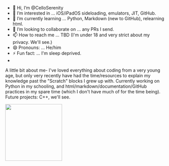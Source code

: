 - 👋 Hi, I’m @CelloSerenity
- 👀 I’m interested in ... iOS/iPadOS sideloading, emulators, JIT, GitHub.
- 🌱 I’m currently learning ... Python, Markdown (new to GitHub), relearning html.
- 💞️ I’m looking to collaborate on ... any PRs I send.
- 📫 How to reach me ... TBD (I'm under 18 and very strict about my privacy. We'll see.)
- 😄 Pronouns: ... He/him
- ⚡ Fun fact: ... I'm sleep deprived.
- 
A little bit about me- I've loved everything about coding from a very young age, but only very recently have had the time/resources to explain my knowledge past the "Scratch" blocks I grew up with. Currently working on Python in my schooling, and html/markdown/documentation/GitHub practices in my spare time (which I don't have much of for the time being). Future projects: C++, we'll see.

<img height="180em" src="https://github-readme-stats.vercel.app/api?username=CelloSerenity&show_icons=true&hide_border=true&&count_private=true&include_all_commits=true" />
